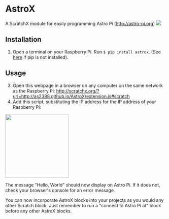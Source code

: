 # AstroX
A ScratchX module for easily programming Astro Pi (http://astro-pi.org)
<img src="https://www.cl.cam.ac.uk/~as2388/GitHub/AstroX/astrox-screen.png" />

## Installation
1. Open a terminal on your Raspberry Pi. Run ```$ pip install astrox```. (See <a href="https://pip.pypa.io/en/stable/installing/">here</a> if pip is not installed).

## Usage
3. Open this webpage in a browser on any computer on the same network as the Raspberry Pi: http://scratchx.org/?url=http://as2388.github.io/AstroX/extension.js#scratch
4. Add this script, substituting the IP address for the IP address of your Raspberry Pi:

<img width="200" src="https://www.cl.cam.ac.uk/~as2388/GitHub/AstroX/astro-pi-hello-world.png" />

The message "Hello, World" should now display on Astro Pi. If it does not, check your browser's console for an error message.

You can now incorporate AstroX blocks into your projects as you would any other Scratch block. Just remember to run a "connect to Astro Pi at" block before any other AstroX blocks.
